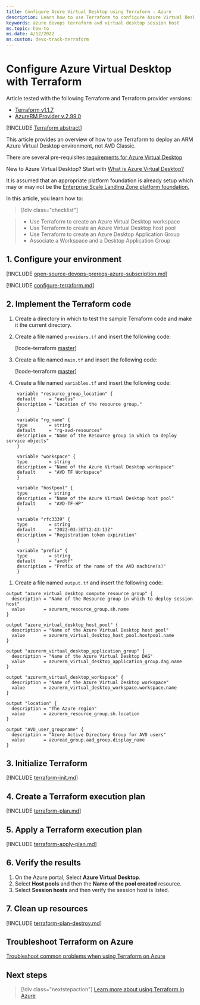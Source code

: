 ```yaml
---
title: Configure Azure Virtual Desktop using Terraform - Azure
description: Learn how to use Terraform to configure Azure Virtual Desktop with Terraform
keywords: azure devops terraform avd virtual desktop session host
ms.topic: how-to
ms.date: 4/12/2022
ms.custom: devx-track-terraform
---
```


# Configure Azure Virtual Desktop with Terraform

Article tested with the following Terraform and Terraform provider versions:

- [Terraform v1.1.7](https://releases.hashicorp.com/terraform/)
- [AzureRM Provider v.2.99.0](https://registry.terraform.io/providers/hashicorp/azurerm/latest/docs)

[!INCLUDE [Terraform abstract](./includes/abstract.md)]

This article provides an overview of how to use Terraform to deploy an ARM Azure Virtual Desktop environment, not AVD Classic.

There are several pre-requisites [requirements for Azure Virtual Desktop](/azure/virtual-desktop/overview)

New to Azure Virtual Desktop? Start with [What is Azure Virtual Desktop?](/azure/virtual-desktop/prerequisites)

It is assumed that an appropriate platform foundation is already setup which may or may not be the [Enterprise Scale Landing Zone platform foundation.](/azure/cloud-adoption-framework/ready/enterprise-scale/implementation)

In this article, you learn how to:
> [!div class="checklist"]

> - Use Terraform to create an Azure Virtual Desktop workspace
> - Use Terraform to create an Azure Virtual Desktop host pool
> - Use Terraform to create an Azure Desktop Application Group
> - Associate a Workspace and a Desktop Application Group

## 1. Configure your environment

[!INCLUDE [open-source-devops-prereqs-azure-subscription.md](../includes/open-source-devops-prereqs-azure-subscription.md)]

[!INCLUDE [configure-terraform.md](includes/configure-terraform.md)]

## 2. Implement the Terraform code

1. Create a directory in which to test the sample Terraform code and make it the current directory.

1. Create a file named `providers.tf` and insert the following code:

    [!code-terraform [master](../../terraform_samples/quickstart/101-azure-virtual-desktop/provider.tf)]

1. Create a file named `main.tf` and insert the following code:

    [!code-terraform [master](../../terraform_samples/quickstart/101-azure-virtual-desktop/main.tf)]

1. Create a file named `variables.tf` and insert the following code:

```
    variable "resource_group_location" {
    default     = "eastus"
    description = "Location of the resource group."
    }

    variable "rg_name" {
    type        = string
    default     = "rg-avd-resources"
    description = "Name of the Resource group in which to deploy service objects"
    }

    variable "workspace" {
    type        = string
    description = "Name of the Azure Virtual Desktop workspace"
    default     = "AVD TF Workspace"
    }

    variable "hostpool" {
    type        = string
    description = "Name of the Azure Virtual Desktop host pool"
    default     = "AVD-TF-HP"
    }

    variable "rfc3339" {
    type        = string
    default     = "2022-03-30T12:43:13Z"
    description = "Registration token expiration"
    }

    variable "prefix" {
    type        = string
    default     = "avdtf"
    description = "Prefix of the name of the AVD machine(s)"
    }
```

1. Create a file named `output.tf` and insert the following code:

```
output "azure_virtual_desktop_compute_resource_group" {
  description = "Name of the Resource group in which to deploy session host"
  value       = azurerm_resource_group.sh.name
}

output "azure_virtual_desktop_host_pool" {
  description = "Name of the Azure Virtual Desktop host pool"
  value       = azurerm_virtual_desktop_host_pool.hostpool.name
}

output "azurerm_virtual_desktop_application_group" {
  description = "Name of the Azure Virtual Desktop DAG"
  value       = azurerm_virtual_desktop_application_group.dag.name
}

output "azurerm_virtual_desktop_workspace" {
  description = "Name of the Azure Virtual Desktop workspace"
  value       = azurerm_virtual_desktop_workspace.workspace.name
}

output "location" {
  description = "The Azure region"
  value       = azurerm_resource_group.sh.location
}

output "AVD_user_groupname" {
  description = "Azure Active Directory Group for AVD users"
  value       = azuread_group.aad_group.display_name
}
```

## 3. Initialize Terraform

[!INCLUDE [terraform-init.md](includes/terraform-init.md)]

## 4. Create a Terraform execution plan

[!INCLUDE [terraform-plan.md](includes/terraform-plan.md)]

## 5. Apply a Terraform execution plan

[!INCLUDE [terraform-apply-plan.md](includes/terraform-apply-plan.md)]

## 6. Verify the results

1. On the Azure portal, Select **Azure Virtual Desktop**.
1. Select **Host pools** and then the **Name of the pool created** resource.
1. Select **Session hosts** and then verify the session host is listed.

## 7. Clean up resources

[!INCLUDE [terraform-plan-destroy.md](includes/terraform-plan-destroy.md)]

## Troubleshoot Terraform on Azure

[Troubleshoot common problems when using Terraform on Azure](troubleshoot.md)

## Next steps

> [!div class="nextstepaction"]
> [Learn more about using Terraform in Azure](/azure/terraform)
